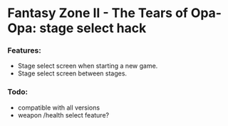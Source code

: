 # Fantasy Zone II - The Tears of Opa-Opa: stage select hack

### Features:
- Stage select screen when starting a new game.
- Stage select screen between stages.

### Todo:
- compatible with all versions
- weapon /health select feature?